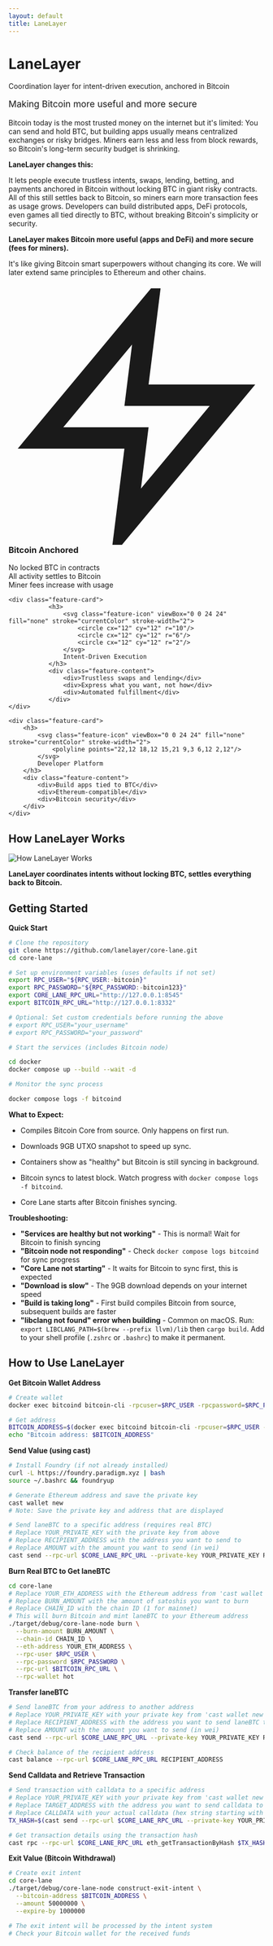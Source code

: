 ```yaml
---
layout: default
title: LaneLayer
---
```


<div class="homepage-hero">
    <h1>LaneLayer</h1>
    <p>Coordination layer for intent-driven execution, anchored in Bitcoin</p>
    <p style="font-size: 1.1rem; color: var(--text-muted); margin-top: 1rem;">Making Bitcoin more useful and more secure</p>
</div>

Bitcoin today is the most trusted money on the internet but it's limited: You can send and hold BTC, but building apps usually means centralized exchanges or risky bridges. Miners earn less and less from block rewards, so Bitcoin's long-term security budget is shrinking.

**LaneLayer changes this:**

It lets people execute trustless intents, swaps, lending, betting, and payments anchored in Bitcoin without locking BTC in giant risky contracts. All of this still settles back to Bitcoin, so miners earn more transaction fees as usage grows. Developers can build distributed apps, DeFi protocols, even games all tied directly to BTC, without breaking Bitcoin's simplicity or security.

**LaneLayer makes Bitcoin more useful (apps and DeFi) and more secure (fees for miners).**

It's like giving Bitcoin smart superpowers without changing its core. We will later extend same principles to Ethereum and other chains.

<div class="feature-grid">
    <div class="feature-card">
        <h3>
            <svg class="feature-icon" viewBox="0 0 24 24" fill="none" stroke="currentColor" stroke-width="2">
                <path d="M13 2L3 14h9l-1 8 10-12h-9l1-8z"/>
            </svg>
            Bitcoin Anchored
        </h3>
        <div class="feature-content">
            <div>No locked BTC in contracts</div>
            <div>All activity settles to Bitcoin</div>
            <div>Miner fees increase with usage</div>
        </div>
    </div>

    <div class="feature-card">
               <h3>
                   <svg class="feature-icon" viewBox="0 0 24 24" fill="none" stroke="currentColor" stroke-width="2">
                       <circle cx="12" cy="12" r="10"/>
                       <circle cx="12" cy="12" r="6"/>
                       <circle cx="12" cy="12" r="2"/>
                   </svg>
                   Intent-Driven Execution
               </h3>
               <div class="feature-content">
                   <div>Trustless swaps and lending</div>
                   <div>Express what you want, not how</div>
                   <div>Automated fulfillment</div>
               </div>
    </div>

    <div class="feature-card">
        <h3>
            <svg class="feature-icon" viewBox="0 0 24 24" fill="none" stroke="currentColor" stroke-width="2">
                <polyline points="22,12 18,12 15,21 9,3 6,12 2,12"/>
            </svg>
            Developer Platform
        </h3>
        <div class="feature-content">
            <div>Build apps tied to BTC</div>
            <div>Ethereum-compatible</div>
            <div>Bitcoin security</div>
        </div>
    </div>

</div>

## How LaneLayer Works

![How LaneLayer Works](assets/images/lanelayer-sequence-diagram.svg)

**LaneLayer coordinates intents without locking BTC, settles everything back to Bitcoin.**

## Getting Started

**Quick Start**

```bash
# Clone the repository
git clone https://github.com/lanelayer/core-lane.git
cd core-lane

# Set up environment variables (uses defaults if not set)
export RPC_USER="${RPC_USER:-bitcoin}"
export RPC_PASSWORD="${RPC_PASSWORD:-bitcoin123}"
export CORE_LANE_RPC_URL="http://127.0.0.1:8545"
export BITCOIN_RPC_URL="http://127.0.0.1:8332"

# Optional: Set custom credentials before running the above
# export RPC_USER="your_username"
# export RPC_PASSWORD="your_password"

# Start the services (includes Bitcoin node)

cd docker
docker compose up --build --wait -d

# Monitor the sync process

docker compose logs -f bitcoind
```

**What to Expect:**

- Compiles Bitcoin Core from source. Only happens on first run.

- Downloads 9GB UTXO snapshot to speed up sync.

- Containers show as "healthy" but Bitcoin is still syncing in background.

- Bitcoin syncs to latest block. Watch progress with `docker compose logs -f bitcoind`.

- Core Lane starts after Bitcoin finishes syncing.

**Troubleshooting:**

- **"Services are healthy but not working"** - This is normal! Wait for Bitcoin to finish syncing
- **"Bitcoin node not responding"** - Check `docker compose logs bitcoind` for sync progress
- **"Core Lane not starting"** - It waits for Bitcoin to sync first, this is expected
- **"Download is slow"** - The 9GB download depends on your internet speed
- **"Build is taking long"** - First build compiles Bitcoin from source, subsequent builds are faster
- **"libclang not found" error when building** - Common on macOS. Run: `export LIBCLANG_PATH=$(brew --prefix llvm)/lib` then `cargo build`. Add to your shell profile (`.zshrc` or `.bashrc`) to make it permanent.

## How to Use LaneLayer

**Get Bitcoin Wallet Address**

```bash
# Create wallet
docker exec bitcoind bitcoin-cli -rpcuser=$RPC_USER -rpcpassword=$RPC_PASSWORD createwallet "hot"

# Get address
BITCOIN_ADDRESS=$(docker exec bitcoind bitcoin-cli -rpcuser=$RPC_USER -rpcpassword=$RPC_PASSWORD -rpcwallet=hot getnewaddress "" bech32)
echo "Bitcoin address: $BITCOIN_ADDRESS"
```

**Send Value (using cast)**

```bash
# Install Foundry (if not already installed)
curl -L https://foundry.paradigm.xyz | bash
source ~/.bashrc && foundryup

# Generate Ethereum address and save the private key
cast wallet new
# Note: Save the private key and address that are displayed

# Send laneBTC to a specific address (requires real BTC)
# Replace YOUR_PRIVATE_KEY with the private key from above
# Replace RECIPIENT_ADDRESS with the address you want to send to
# Replace AMOUNT with the amount you want to send (in wei)
cast send --rpc-url $CORE_LANE_RPC_URL --private-key YOUR_PRIVATE_KEY RECIPIENT_ADDRESS --value AMOUNT --legacy
```

**Burn Real BTC to Get laneBTC**

```bash
cd core-lane
# Replace YOUR_ETH_ADDRESS with the Ethereum address from 'cast wallet new' above
# Replace BURN_AMOUNT with the amount of satoshis you want to burn
# Replace CHAIN_ID with the chain ID (1 for mainnet)
# This will burn Bitcoin and mint laneBTC to your Ethereum address
./target/debug/core-lane-node burn \
  --burn-amount BURN_AMOUNT \
  --chain-id CHAIN_ID \
  --eth-address YOUR_ETH_ADDRESS \
  --rpc-user $RPC_USER \
  --rpc-password $RPC_PASSWORD \
  --rpc-url $BITCOIN_RPC_URL \
  --rpc-wallet hot
```

**Transfer laneBTC**

```bash
# Send laneBTC from your address to another address
# Replace YOUR_PRIVATE_KEY with your private key from 'cast wallet new'
# Replace RECIPIENT_ADDRESS with the address you want to send laneBTC to
# Replace AMOUNT with the amount you want to send (in wei)
cast send --rpc-url $CORE_LANE_RPC_URL --private-key YOUR_PRIVATE_KEY RECIPIENT_ADDRESS --value AMOUNT --legacy

# Check balance of the recipient address
cast balance --rpc-url $CORE_LANE_RPC_URL RECIPIENT_ADDRESS
```

**Send Calldata and Retrieve Transaction**

```bash
# Send transaction with calldata to a specific address
# Replace YOUR_PRIVATE_KEY with your private key from 'cast wallet new'
# Replace TARGET_ADDRESS with the address you want to send calldata to
# Replace CALLDATA with your actual calldata (hex string starting with 0x)
TX_HASH=$(cast send --rpc-url $CORE_LANE_RPC_URL --private-key YOUR_PRIVATE_KEY TARGET_ADDRESS CALLDATA --legacy)

# Get transaction details using the transaction hash
cast rpc --rpc-url $CORE_LANE_RPC_URL eth_getTransactionByHash $TX_HASH
```

**Exit Value (Bitcoin Withdrawal)**

```bash
# Create exit intent
cd core-lane
./target/debug/core-lane-node construct-exit-intent \
  --bitcoin-address $BITCOIN_ADDRESS \
  --amount 50000000 \
  --expire-by 1000000

# The exit intent will be processed by the intent system
# Check your Bitcoin wallet for the received funds
```

